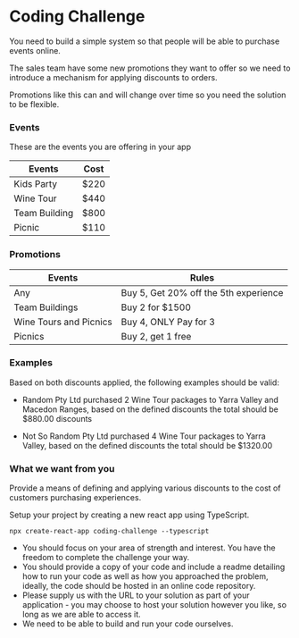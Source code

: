 # Coding Challenge

You need to build a simple system so that people will be able to purchase events online.

The sales team have some new promotions they want to offer so we need to introduce a mechanism for applying discounts to orders.

Promotions like this can and will change over time so you need the solution to be flexible.

### Events

These are the events you are offering in your app

| Events        | Cost  |
| ------------- | ----- |
| Kids Party    | \$220 |
| Wine Tour     | \$440 |
| Team Building | \$800 |
| Picnic        | \$110 |

### Promotions

| Events                 | Rules                                 |
| ---------------------- | ------------------------------------- |
| Any                    | Buy 5, Get 20% off the 5th experience |
| Team Buildings         | Buy 2 for \$1500                      |
| Wine Tours and Picnics | Buy 4, ONLY Pay for 3                 |
| Picnics                | Buy 2, get 1 free                     |

### Examples

Based on both discounts applied, the following examples should be valid:

- Random Pty Ltd purchased 2 Wine Tour packages to Yarra Valley and Macedon Ranges, based on the defined discounts the total should be \$880.00
  discounts

- Not So Random Pty Ltd purchased 4 Wine Tour packages to Yarra Valley, based on the defined discounts the total should be \$1320.00

### What we want from you

Provide a means of defining and applying various discounts to the cost of customers purchasing experiences.

Setup your project by creating a new react app using TypeScript.

`npx create-react-app coding-challenge --typescript`

- You should focus on your area of strength and interest. You have the freedom to complete the challenge your way.
- You should provide a copy of your code and include a readme detailing how to run your code as well as how you approached the problem, ideally, the code should be hosted in an online code repository.
- Please supply us with the URL to your solution as part of your application - you may choose to host your solution however you like, so long as we are able to access it.
- We need to be able to build and run your code ourselves.

